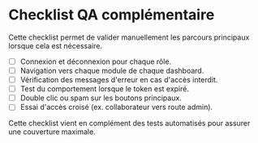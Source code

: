 # Checklist QA complémentaire

Cette checklist permet de valider manuellement les parcours principaux lorsque cela est nécessaire.

- [ ] Connexion et déconnexion pour chaque rôle.
- [ ] Navigation vers chaque module de chaque dashboard.
- [ ] Vérification des messages d'erreur en cas d'accès interdit.
- [ ] Test du comportement lorsque le token est expiré.
- [ ] Double clic ou spam sur les boutons principaux.
- [ ] Essai d'accès croisé (ex. collaborateur vers route admin).

Cette checklist vient en complément des tests automatisés pour assurer une couverture maximale.
